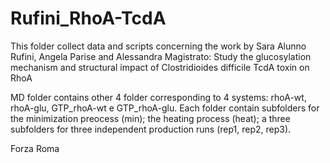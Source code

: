 # Rufini_RhoA-TcdA
This folder collect data and scripts concerning the work by Sara Alunno Rufini, Angela Parise and Alessandra Magistrato: Study the glucosylation mechanism and structural impact of Clostridioides difficile TcdA toxin on RhoA

MD folder contains other 4 folder corresponding to 4 systems: rhoA-wt, rhoA-glu, GTP_rhoA-wt e GTP_rhoA-glu. 
Each folder contain subfolders for the minimization preocess (min); the heating process (heat); a three subfolders for three independent production runs (rep1, rep2, rep3).

Forza Roma 
